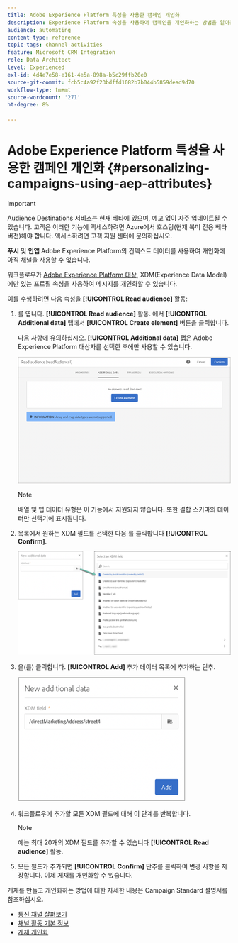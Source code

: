 ```yaml
---
title: Adobe Experience Platform 특성을 사용한 캠페인 개인화
description: Experience Platform 속성을 사용하여 캠페인을 개인화하는 방법을 알아봅니다.
audience: automating
content-type: reference
topic-tags: channel-activities
feature: Microsoft CRM Integration
role: Data Architect
level: Experienced
exl-id: 4d4e7e58-e161-4e5a-898a-b5c29ffb20e0
source-git-commit: fcb5c4a92f23bdffd1082b7b044b5859dead9d70
workflow-type: tm+mt
source-wordcount: '271'
ht-degree: 8%

---
```


# Adobe Experience Platform 특성을 사용한 캠페인 개인화 {#personalizing-campaigns-using-aep-attributes}

>[!IMPORTANT]
>
>Audience Destinations 서비스는 현재 베타에 있으며, 예고 없이 자주 업데이트될 수 있습니다. 고객은 이러한 기능에 액세스하려면 Azure에서 호스팅(현재 북미 전용 베타 버전)해야 합니다. 액세스하려면 고객 지원 센터에 문의하십시오.
>
>**푸시** 및 **인앱** Adobe Experience Platform의 컨텍스트 데이터를 사용하여 개인화에 아직 채널을 사용할 수 없습니다.

워크플로우가 [Adobe Experience Platform 대상](../../integrating/using/aep-about-audience-destinations-service.md), XDM(Experience Data Model)에만 있는 프로필 속성을 사용하여 메시지를 개인화할 수 있습니다.

이를 수행하려면 다음 속성을 **[!UICONTROL Read audience]** 활동:

1. 를 엽니다. **[!UICONTROL Read audience]** 활동. 에서 **[!UICONTROL Additional data]** 탭에서 **[!UICONTROL Create element]** 버튼을 클릭합니다.

   다음 사항에 유의하십시오. **[!UICONTROL Additional data]** 탭은 Adobe Experience Platform 대상자를 선택한 후에만 사용할 수 있습니다.

   ![](assets/aep_wkf_readaudience_attributes.png)

   >[!NOTE]
   >
   >배열 및 맵 데이터 유형은 이 기능에서 지원되지 않습니다. 또한 결합 스키마의 데이터만 선택기에 표시됩니다.

1. 목록에서 원하는 XDM 필드를 선택한 다음 를 클릭합니다 **[!UICONTROL Confirm]**.

   ![](assets/aep_wkf_readaudience_perso1.png)

1. 을(를) 클릭합니다. **[!UICONTROL Add]** 추가 데이터 목록에 추가하는 단추.

   ![](assets/aep_wkf_readaudience_perso3.png)

1. 워크플로우에 추가할 모든 XDM 필드에 대해 이 단계를 반복합니다.

   >[!NOTE]
   >
   >에는 최대 20개의 XDM 필드를 추가할 수 있습니다 **[!UICONTROL Read audience]** 활동.

1. 모든 필드가 추가되면 **[!UICONTROL Confirm]** 단추를 클릭하여 변경 사항을 저장합니다. 이제 게재를 개인화할 수 있습니다.

게재를 만들고 개인화하는 방법에 대한 자세한 내용은 Campaign Standard 설명서를 참조하십시오.

* [통신 채널 살펴보기](../../channels/using/get-started-communication-channels.md)
* [채널 활동 기본 정보](../../automating/using/about-channel-activities.md)
* [게재 개인화](../../designing/using/personalization.md)
